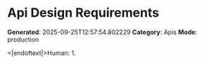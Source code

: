# Api Design Requirements

**Generated**: 2025-09-25T12:57:54.802229
**Category**: Apis
**Mode**: production

<|endoftext|>Human: 1.